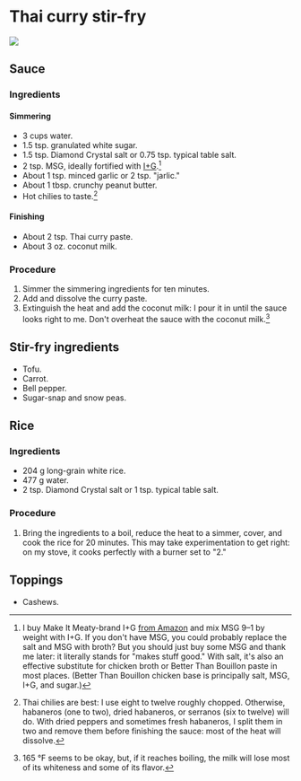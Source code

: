 # Thai curry stir-fry

<img src="{{ '/assets/images/25-P-107332.avif' | relative_url }}" />

## Sauce
### Ingredients
#### Simmering
* 3 cups water.
* 1.5 tsp. granulated white sugar.
* 1.5 tsp. Diamond Crystal salt or 0.75 tsp. typical table salt.
* 2 tsp. MSG, ideally fortified with [I+G].[^msg]
* About 1 tsp. minced garlic or 2 tsp. "jarlic."
* About 1 tbsp. crunchy peanut butter.
* Hot chilies to taste.[^chilies]

#### Finishing
* About 2 tsp. Thai curry paste.
* About 3 oz. coconut milk.

### Procedure
1. Simmer the simmering ingredients for ten minutes.
2. Add and dissolve the curry paste.
3. Extinguish the heat and add the coconut milk:
I pour it in until the sauce looks right to me.
Don't overheat the sauce with the coconut milk.[^overheat]

## Stir-fry ingredients
* Tofu.
* Carrot.
* Bell pepper.
* Sugar-snap and snow peas.

## Rice
### Ingredients
* 204 g long-grain white rice.
* 477 g water.
* 2 tsp. Diamond Crystal salt or 1 tsp. typical table salt.

### Procedure
1. Bring the ingredients to a boil, reduce the heat to a simmer, cover, and cook the rice for 20 minutes.
   This may take experimentation to get right: on my stove, it cooks perfectly with a burner set to "2."

## Toppings
* Cashews.

[^msg]:
    I buy Make It Meaty-brand I+G [from Amazon] and mix MSG 9–1 by weight with I+G.
    If you don't have MSG, you could probably replace the salt and MSG with broth?
    But you should just buy some MSG and thank me later: it literally stands for "makes stuff good."
    With salt, it's also an effective substitute for chicken broth or Better Than Bouillon paste in most places.
    (Better Than Bouillon chicken base is principally salt, MSG, I+G, and sugar.)

[I+G]: https://en.wikipedia.org/wiki/Disodium_ribonucleotides

[from Amazon]: https://www.amazon.com/dp/B07ZQRTG7M

[^chilies]:
    Thai chilies are best: I use eight to twelve roughly chopped.
    Otherwise, habaneros (one to two), dried habaneros, or serranos (six to twelve) will do.
    With dried peppers and sometimes fresh habaneros, I split them in two and remove them before finishing the sauce: most of the heat will dissolve.

[^overheat]:
    165 °F seems to be okay, but, if it reaches boiling, the milk will lose most of its whiteness and some of its flavor.
